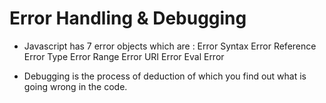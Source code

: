 # Error Handling & Debugging
 - Javascript has 7 error objects which are : 
 Error 
 Syntax Error
 Reference Error
 Type Error
 Range Error
 URI Error
 Eval Error
 
 - Debugging is the process of deduction of which you find out what is going wrong in the code.